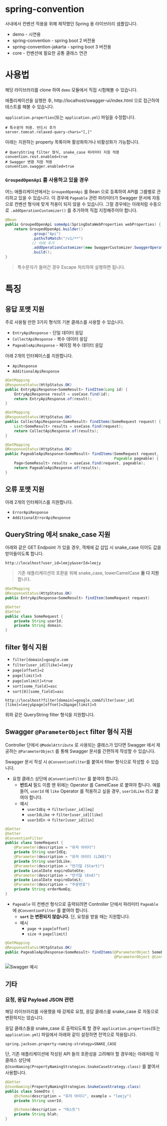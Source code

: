 # spring-convention

사내에서 컨벤션 적용을 위해 제작했던 Spring 용 라이브러리 샘플입니다.

* demo - 시연용
* spring-convention - spring boot 2 버전용
* spring-convention-jakarta - spring boot 3 버전용
* core - 컨벤션에 필요한 공통 클래스 연관

# 사용법

해당 라이브러리를 clone 하여 `demo` 모듈에서 직접 시험해볼 수 있습니다.

애플리케이션을 실행한 후, http://localhost/swagger-ui/index.html 으로 접근하여 테스트를 해볼 수 있습니다.

`application.properties`(또는 `application.yml`) 파일을 수정합니다.

```properties
# 특수문자 허용. 반드시 추가
server.tomcat.relaxed-query-chars="[,]"
```

아래는 지원하는 property 목록이며 활성화하거나 비활성화가 가능합니다.

```properties
# QueryString filter 형식, snake_case 파라미터 지원 적용
convention.rest.enabled=true
# Swagger 변환 지원 적용
convention.swagger.enabled=true
```

### `GroupedOpenApi` 를 사용하고 있을 경우

어느 애플리케이션에서는 `GroupedOpenApi` 를 Bean 으로 등록하여 API를 그룹별로 관리하고 있을 수 있습니다. 이 경우에 `Pageable` 관련 파라미터가 Swagger 문서에 자동으로 컨벤션 형식에 맞게 적용이 되지 않을 수 있습니다. 그럴 경우에는 아래처럼 수동으로 `.addOperationCustomizer()` 를 추가하여 직접 지정해주어야 합니다.

```java
@Bean
public GroupedOpenApi someApi(SpringDataWebProperties webProperties) {
    return GroupedOpenApi.builder()
            .group("Api")
            .pathsToMatch("/v1/**")
            // 아래 추가
            .addOperationCustomizer(new SwaggerCustomizer.SwaggerOperationCustomizer(webProperties))
            .build();
}
```

> 특수문자가 들어간 경우 Escape 처리하여 실행하면 됩니다.

# 특징

## 응답 포맷 지원

주로 사용될 만한 3가지 형식의 기본 클래스를 사용할 수 있습니다.

* `EntryApiResponse` - 단일 데이터 응답
* `CollectApiResponse` - 복수 데이터 응답
* `PageableApiResponse` - 페이징 복수 데이터 응답

아래 2개의 인터페이스를 지원합니다.

* `ApiResponse`
* `AdditionalApiResponse`

```java
@GetMapping
@ResponseStatus(HttpStatus.OK)
public EntryApiResponse<SomeResult> findItem(Long id) {
    EntryApiResponse result = useCase.find(id);
    return EntryApiResponse.of(result);
}
```

```java
@GetMapping
@ResponseStatus(HttpStatus.OK)
public CollectApiResponse<SomeResult> findItems(SomeRequest request) {
    List<SomeResult> results = useCase.find(request);
    return CollectApiResponse.of(results);
}
```

```java
@GetMapping
@ResponseStatus(HttpStatus.OK)
public PageableApiResponse<SomeResult> findItems(SomeRequest request,
                                                 Pageable pageable) {
    Page<SomeResult> results = useCase.find(request, pageable);
    return PageableApiResponse.of(results);
}
```

## 오류 포맷 지원

아래 2개의 인터페이스를 지원합니다.

* `ErrorApiResponse`
* `AdditionalErrorApiResponse`

## QueryString 에서 snake_case 지원

아래와 같은 GET Endpoint 가 있을 경우, 객체에 값 삽입 시 snake_case 이어도 값을 받아들이도록 합니다.

`http://localhost?user_id=leejy&userId=leejy`

> 기존 애플리케이션의 호환을 위해 snake_case, lowerCamelCase **둘 다 지원**합니다.

```java
@GetMapping
@ResponseStatus(HttpStatus.OK)
public EntryApiResponse<SomeResult> findItem(SomeRequest request)
```

```java
@Getter
@Setter
public class SomeRequest {
    private String userId;
    private String domain;
}
```

## filter 형식 지원

* `filter[domain]=google.com`
* `filter[user_id][like]=leejy`
* `page[offset]=2`
* `page[limit]=5`
* `page[unlimit]=true`
* `sort[some_field]=asc`
* `sort[0][some_field]=asc`

`http://localhost?filter[domain]=google.com&filter[user_id][like]=leejy&page[offset]=2&page[limit]=5`

위와 같은 QueryString filter 형식을 지원합니다.

## Swagger `@ParameterObject` filter 형식 지원

Controller 단에서 `@ModelAttribute` 로 사용되는 클래스가 있다면 Swagger 에서 제공하는 `@ParameterObject` 를 통해 Swagger 문서를 간편하게 작성할 수 있습니다.

Swagger 문서 작성 시 `@ConventionFilter`를 붙여서 filter 형식으로 작성할 수 있습니다.

* 요청 클래스 상단에 `@ConventionFilter` 를 붙여야 합니다.
  * **반드시** 필드 이름 맨 뒤에는 Operator 를 CamelCase 로 붙여야 합니다. 예를 들어, `userId` 에 `like` Operator 를 적용하고 싶을 경우, `userIdLike` 라고 붙여야 합니다.
  * 예시
    * `userIdEq` -> `filter[user_id][eq]`
    * `userIdLike` -> `filter[user_id][like]`
    * `userIdIn` -> `filter[user_id][in]`

```java
@Getter
@Setter
@ConventionFilter
public class SomeRequest {
    @Parameter(description = "유저 아이디")
    private String userIdEq;
    @Parameter(description = "유저 아이디 (LIKE)")
    private String userIdLike;
    @Parameter(description = "만기일 (Start)")
    private LocalDate expireDateGte;
    @Parameter(description = "만기일 (End)")
    private LocalDate expireDateLt;
    @Parameter(description = "주문번호")
    private String orderNumEq;
}
```

* `Pageable` 이 컨벤션 형식으로 출력되려면 Controller 단에서 파라미터 `Pageable` 에 `@ConventionFilter` 를 붙여야 합니다.
  * **`sort` 는 변환되지 않습니다.** 단, 요청을 받을 때는 지원합니다.
  * 예시
    * `page` -> `page[offset]`
    * `size` -> `page[limit]`

```java
@GetMapping
@ResponseStatus(HttpStatus.OK)
public PageableApiResponse<SomeResult> findItems(@ParameterObject SomeRequest request, 
                                                 @ParameterObject @ConventionFilter Pageable pageable)
```

![Swagger 예시](./images/swagger_example.png)

## 기타

### 요청, 응답 Payload JSON 관련

해당 라이브러리를 사용했을 때 강제로 요청, 응답 클래스를 snake_case 로 자동으로 변환하지는 않습니다.

응답 클래스들을 snake_case 로 출력되도록 할 경우 `application.properties`(또는 `application.yml`) 파일에서 아래와 같이 설정하면 전역으로 적용됩니다.

```properties
spring.jackson.property-naming-strategy=SNAKE_CASE
```

단, 기존 애플리케이션에 작성된 API 들의 호환성을 고려해야 할 경우에는 아래처럼 각 클래스 상단에 `@JsonNaming(PropertyNamingStrategies.SnakeCaseStrategy.class)` 를 붙여서 사용합니다.

```java
@Getter
@JsonNaming(PropertyNamingStrategies.SnakeCaseStrategy.class)
public class SomeDto {
    @Schema(description = "유저 아이디", example = "leejy")
    private String userId;

    @Schema(description = "테스트")
    private String blah;
}
```